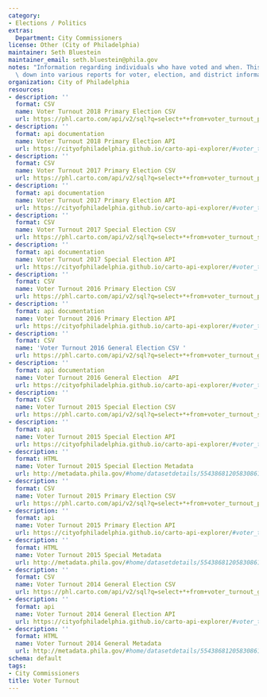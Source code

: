 ```yaml
---
category:
- Elections / Politics
extras:
  Department: City Commissioners
license: Other (City of Philadelphia)
maintainer: Seth Bluestein
maintainer_email: seth.bluestein@phila.gov
notes: "Information regarding individuals who have voted and when. This data is broken\
  \ down into various reports for voter, election, and district information."
organization: City of Philadelphia
resources:
- description: ''
  format: CSV
  name: Voter Turnout 2018 Primary Election CSV
  url: https://phl.carto.com/api/v2/sql?q=select+*+from+voter_turnout_primary_election_2018&format=csv&filename=voter_turnout_primary_election_2018&skipfields=cartodb_id,the_geom,the_geom_webmercator
- description: ''
  format: api documentation
  name: Voter Turnout 2018 Primary Election API
  url: https://cityofphiladelphia.github.io/carto-api-explorer/#voter_turnout_primary_election_2018
- description: ''
  format: CSV
  name: Voter Turnout 2017 Primary Election CSV
  url: https://phl.carto.com/api/v2/sql?q=select+*+from+voter_turnout_primary_election_2017&format=csv&filename=voter_turnout_primary_election_2017&skipfields=cartodb_id,the_geom,the_geom_webmercator
- description: ''
  format: api documentation
  name: Voter Turnout 2017 Primary Election API
  url: https://cityofphiladelphia.github.io/carto-api-explorer/#voter_turnout_primary_election_2017
- description: ''
  format: CSV
  name: Voter Turnout 2017 Special Election CSV
  url: https://phl.carto.com/api/v2/sql?q=select+*+from+voter_turnout_special_election_2017&format=csv&filename=voter_turnout_special_election_2017&skipfields=cartodb_id,the_geom,the_geom_webmercator
- description: ''
  format: api documentation
  name: Voter Turnout 2017 Special Election API
  url: https://cityofphiladelphia.github.io/carto-api-explorer/#voter_turnout_special_election_2017
- description: ''
  format: CSV
  name: Voter Turnout 2016 Primary Election CSV
  url: https://phl.carto.com/api/v2/sql?q=select+*+from+voter_turnout_primary_election_2016&format=csv&filename=voter_turnout_primary_election_2016&skipfields=cartodb_id,the_geom,the_geom_webmercator
- description: ''
  format: api documentation
  name: Voter Turnout 2016 Primary Election API
  url: https://cityofphiladelphia.github.io/carto-api-explorer/#voter_turnout_primary_election_2016
- description: ''
  format: CSV
  name: 'Voter Turnout 2016 General Election CSV '
  url: https://phl.carto.com/api/v2/sql?q=select+*+from+voter_turnout_general_election_2016&format=csv&filename=voter_turnout_general_election_2016&skipfields=cartodb_id,the_geom,the_geom_webmercator
- description: ''
  format: api documentation
  name: Voter Turnout 2016 General Election  API
  url: https://cityofphiladelphia.github.io/carto-api-explorer/#voter_turnout_general_election_2016
- description: ''
  format: CSV
  name: Voter Turnout 2015 Special Election CSV
  url: https://phl.carto.com/api/v2/sql?q=select+*+from+voter_turnout_special_election_2015&format=csv&filename=voter_turnout_special_election_2015&skipfields=cartodb_id,the_geom,the_geom_webmercator
- description: ''
  format: api
  name: Voter Turnout 2015 Special Election API
  url: https://cityofphiladelphia.github.io/carto-api-explorer/#voter_turnout_special_election_2015
- description: ''
  format: HTML
  name: Voter Turnout 2015 Special Election Metadata
  url: http://metadata.phila.gov/#home/datasetdetails/5543868120583086178c4f73/representationdetails/55898161ae4c07cd6655e30f/
- description: ''
  format: CSV
  name: Voter Turnout 2015 Primary Election CSV
  url: https://phl.carto.com/api/v2/sql?q=select+*+from+voter_turnout_primary_election_2015&format=csv&filename=voter_turnout_primary_election_2015&skipfields=cartodb_id,the_geom,the_geom_webmercator
- description: ''
  format: api
  name: Voter Turnout 2015 Primary Election API
  url: https://cityofphiladelphia.github.io/carto-api-explorer/#voter_turnout_primary_election_2015
- description: ''
  format: HTML
  name: Voter Turnout 2015 Special Metadata
  url: http://metadata.phila.gov/#home/datasetdetails/5543868120583086178c4f73/representationdetails/55438acf9b989a05172d0d81/
- description: ''
  format: CSV
  name: Voter Turnout 2014 General Election CSV
  url: https://phl.carto.com/api/v2/sql?q=select+*+from+voter_turnout_general_election_2014&format=csv&filename=voter_turnout_general_election_2014&skipfields=cartodb_id,the_geom,the_geom_webmercator
- description: ''
  format: api
  name: Voter Turnout 2014 General Election API
  url: https://cityofphiladelphia.github.io/carto-api-explorer/#voter_turnout_general_election_2014
- description: ''
  format: HTML
  name: Voter Turnout 2014 General Metadata
  url: http://metadata.phila.gov/#home/datasetdetails/5543868120583086178c4f73/representationdetails/55438acf9b989a05172d0d82/
schema: default
tags:
- City Commissioners
title: Voter Turnout
---
```

